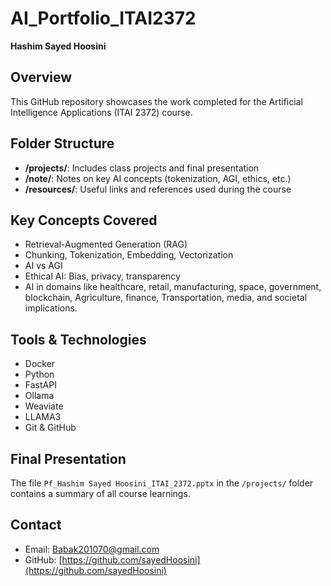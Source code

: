 # AI_Portfolio_ITAI2372
**Hashim Sayed Hoosini**

## Overview
This GitHub repository showcases the work completed for the Artificial Intelligence Applications (ITAI 2372) course.

## Folder Structure
- **/projects/**: Includes class projects and final presentation
- **/note/**: Notes on key AI concepts (tokenization, AGI, ethics, etc.)
- **/resources/**: Useful links and references used during the course

## Key Concepts Covered
- Retrieval-Augmented Generation (RAG)
- Chunking, Tokenization, Embedding, Vectorization
- AI vs AGI
- Ethical AI: Bias, privacy, transparency
- AI in domains like healthcare, retail, manufacturing, space, government, blockchain, Agriculture, finance, Transportation, media, and societal implications.

## Tools & Technologies
- Docker
- Python
- FastAPI
- Ollama
- Weaviate
- LLAMA3
- Git & GitHub

## Final Presentation
The file `Pf_Hashim Sayed Hoosini_ITAI_2372.pptx` in the `/projects/` folder contains a summary of all course learnings.

## Contact
- Email: Babak201070@gmail.com  
- GitHub: [https://github.com/sayedHoosini](https://github.com/sayedHoosini)
